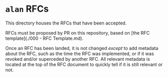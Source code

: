 # `alan` RFCs

This directory houses the RFCs that have been accepted.

RFCs must be proposed by PR on this repository, based on [the RFC template](./000 - RFC Template.md).

Once an RFC has been landed, it is not changed *except* to add metadata about the RFC, such as the time the RFC was implemented, or if it was revoked and/or superceded by another RFC. All relevant metadata is located at the top of the RFC document to quickly tell if it is still relevant or not.
